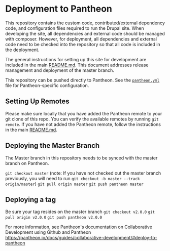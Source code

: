 # Deployment to Pantheon

This repository contains the custom code, contributed/external dependency code, and configuration files required to run the Drupal site. When developing the site, all dependencies and external code should be managed with composer. However, for deployment, all dependencies and external code need to be checked into the repository so that all code is included in the deployment.

The general instructions for setting up this site for development are included in the main [README.md](../README.md). This document addresses release management and deployment of the master branch.

This repository can be pushed directly to Pantheon. See the [`pantheon.yml`](../pantheon.yml) file for Pantheon-specific configuration.

## Setting Up Remotes

Please make sure locally that you have added the Pantheon remote to your git clone of this repo. You can verify the available remotes by running `git remote`. If you have not added the Pantheon remote, follow the instructions in the main [README.md](../README.md).

## Deploying the Master Branch

The Master branch in this repository needs to be synced with the master branch on Pantheon.

`git checkout master` (note: If you have not checked out the master branch previously, you will need to run `git checkout -b master --track origin/master`)
`git pull origin master`
`git push pantheon master`

## Deploying a tag

Be sure your tag resides on the master branch
`git checkout v2.0.0`
`git pull origin v2.0.0`
`git push pantheon v2.0.0`



For more information, see Pantheon's documentation on Collaborative Development using Github and Pantheon https://pantheon.io/docs/guides/collaborative-development/#deploy-to-pantheon




